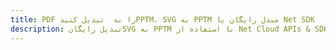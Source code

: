 ---title: PDF را به  تبدیل کنیدPPTM، SVG به PPTM مبدل رایگان یا Net SDKdescription: تبدیل رایگانSVG به PPTM با استفاده از Net Cloud APIs & SDK همچنین اسناد PDF را در Cloud ایجاد، ویرایش و رندر کنید.---
